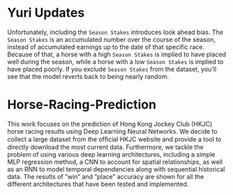 # Yuri Updates

Unfortunately, including the `Season Stakes` introduces look ahead bias. The `Season Stakes` is an accumulated number over the course of the season, instead of accumulated earnings up to the date of that specific race. Because of that, a horse with a high `Season Stakes` is implied to have placed well during the season, while a horse with a low `Season Stakes` is implied to have placed poorly. If you exclude `Season Stakes` from the dataset, you'll see that the model reverts back to being nearly random.

# Horse-Racing-Prediction
This work focuses on the prediction of Hong Kong Jockey Club (HKJC) horse racing results using Deep Learning Neural Networks. We decide to collect a large dataset from the ofﬁcial HKJC website and provide a tool to directly download the most current data. Furthermore, we tackle the problem of using various deep learning architectures, including a simple MLP regression method, a CNN to account for spatial relationships, as well as an RNN to model temporal dependencies along with sequential historical data. The results of ”win” and ”place” accuracy are shown for all the different architectures that have been tested and implemented.
